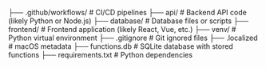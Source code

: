 ├── .github/workflows/    # CI/CD pipelines
├── api/                  # Backend API code (likely Python or Node.js)
├── database/             # Database files or scripts
├── frontend/             # Frontend application (likely React, Vue, etc.)
├── venv/                 # Python virtual environment
├── .gitignore            # Git ignored files
├── .localized            # macOS metadata
├── functions.db          # SQLite database with stored functions
├── requirements.txt      # Python dependencies
